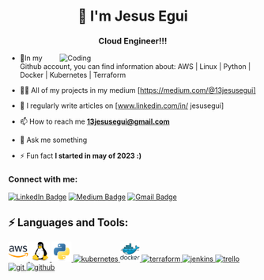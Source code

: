 <h1 align="center">👋 I'm Jesus Egui</h1>
<h3 align="center">Cloud Engineer!!!</h3>
<img align="right" alt="Coding" width="400" src="https://camo.githubusercontent.com/5ddf73ad3a205111cf8c686f687fc216c2946a75005718c8da5b837ad9de78c9/68747470733a2f2f7468756d62732e6766796361742e636f6d2f4576696c4e657874446576696c666973682d736d616c6c2e676966">

<p align="left"> <https://www.animationliberty.com/assets/images/sm-video.gif" alt="jesus-egui" /> </p>

- 🌱In my Github account, you can find information about:  AWS | Linux | Python | Docker | Kubernetes | Terraform

- 👨‍💻 All of my projects in my medium [https://medium.com/@13jesusegui]

- 📝 I regularly write articles on [www.linkedin.com/in/ jesusegui]

- 📫 How to reach me **13jesusegui@gmail.com**

- 💬 Ask me something

- ⚡ Fun fact **I started in may of 2023 :)**
  
<h3 align="left">Connect with me:</h3>

[![LinkedIn Badge](https://img.shields.io/badge/-Jesus%20Egui-blue?style=flat-square&logo=Linkedin&logoColor=white)](https://www.linkedin.com/in/jesusegui/)
[![Medium Badge](https://img.shields.io/badge/Jesus%20Egui-12100E?style=flat-square&logo=medium&logoColor=white)](https://medium.com/@13jesusegui)
[![Gmail Badge](https://img.shields.io/badge/-13jesusegui%40gmail.com-c14438?style=flat-square&logo=Gmail&logoColor=white)](mailto:13jesusegui@gmail.com)


## ⚡ Languages and Tools:

<p align="left">
  <a href="https://aws.amazon.com" target="_blank" rel="noreferrer">
    <img src="https://raw.githubusercontent.com/devicons/devicon/master/icons/amazonwebservices/amazonwebservices-original-wordmark.svg" alt="aws" width="40" height="40"/>
  </a>
  <a href="https://www.linux.org/" target="_blank" rel="noreferrer">
    <img src="https://raw.githubusercontent.com/devicons/devicon/master/icons/linux/linux-original.svg" alt="linux" width="40" height="40"/>
  </a>
  <a href="https://www.python.org" target="_blank" rel="noreferrer">
    <img src="https://raw.githubusercontent.com/devicons/devicon/master/icons/python/python-original.svg" alt="python" width="40" height="40"/>
  </a>
  <a href="https://kubernetes.io" target="_blank" rel="noreferrer">
    <img src="https://www.vectorlogo.zone/logos/kubernetes/kubernetes-icon.svg" alt="kubernetes" width="40" height="40"/>
  </a>
  <a href="https://www.docker.com/" target="_blank" rel="noreferrer">
    <img src="https://raw.githubusercontent.com/devicons/devicon/master/icons/docker/docker-original-wordmark.svg" alt="docker" width="40" height="40"/>
  </a>
  <a href="https://www.terraform.io/" target="_blank" rel="noreferrer">
    <img src="https://www.vectorlogo.zone/logos/terraformio/terraformio-icon.svg" alt="terraform" width="40" height="40"/>
  </a>
  <a href="https://www.jenkins.io" target="_blank" rel="noreferrer">
    <img src="https://www.vectorlogo.zone/logos/jenkins/jenkins-icon.svg" alt="jenkins" width="40" height="40"/>
  </a>
  <a href="https://www.trello.com/" target="_blank" rel="noreferrer">
    <img src="https://logo.clearbit.com/trello.com" alt="trello" width="40" height="40"/>
  </a>
  <a href="https://git-scm.com/" target="_blank" rel="noreferrer">
    <img src="https://www.vectorlogo.zone/logos/git-scm/git-scm-icon.svg" alt="git" width="40" height="40"/>
  </a>
  <a href="https://github.com/" target="_blank" rel="noreferrer">
    <img src="https://www.vectorlogo.zone/logos/github/github-icon.svg" alt="github" width="40" height="40"/>
  </a>
</p>
